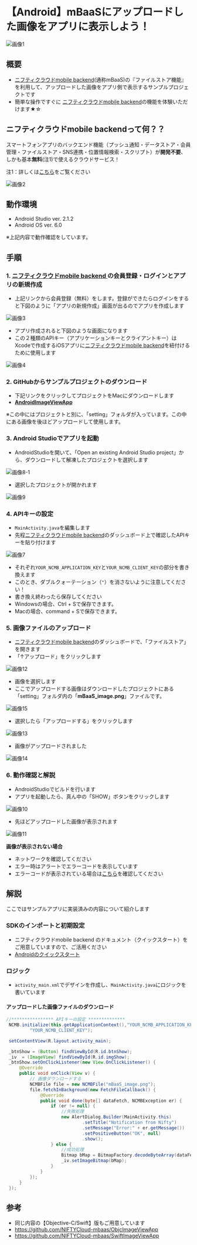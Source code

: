 # 【Android】mBaaSにアップロードした画像をアプリに表示しよう！
![画像1](/readme-img/001.png)

## 概要
* [ニフティクラウドmobile backend](http://mb.cloud.nifty.com/)(通称mBaaS)の『ファイルストア機能』を利用して、アップロードした画像をアプリ側で表示するサンプルプロジェクトです
* 簡単な操作ですぐに [ニフティクラウドmobile backend](http://mb.cloud.nifty.com/)の機能を体験いただけます★☆

## ニフティクラウドmobile backendって何？？
スマートフォンアプリのバックエンド機能（プッシュ通知・データストア・会員管理・ファイルストア・SNS連携・位置情報検索・スクリプト）が**開発不要**、しかも基本**無料**(注1)で使えるクラウドサービス！

注1：詳しくは[こちら](http://mb.cloud.nifty.com/price.htm)をご覧ください

![画像2](/readme-img/002.png)

## 動作環境

* Android Studio ver. 2.1.2
* Android OS ver. 6.0

※上記内容で動作確認をしています。

## 手順
### 1. [ ニフティクラウドmobile backend ](http://mb.cloud.nifty.com/)の会員登録・ログインとアプリの新規作成
* 上記リンクから会員登録（無料）をします。登録ができたらログインをすると下図のように「アプリの新規作成」画面が出るのでアプリを作成します

![画像3](/readme-img/003.png)

* アプリ作成されると下図のような画面になります
* この２種類のAPIキー（アプリケーションキーとクライアントキー）はXcodeで作成するiOSアプリに[ニフティクラウドmobile backend](http://mb.cloud.nifty.com/)を紐付けるために使用します

![画像4](/readme-img/004.png)

### 2. GitHubからサンプルプロジェクトのダウンロード
* 下記リンクをクリックしてプロジェクトをMacにダウンロードします
 * __[AndroidImageViewApp](https://github.com/NIFTYCloud-mbaas/AndroidImageViewApp/archive/master.zip)__

 ※この中にはプロジェクトと別に、「setting」フォルダが入っています。この中にある画像を後ほどアップロードして使用します。


### 3. Android Studioでアプリを起動

* AndroidStudioを開いて、「Open an existing Android Studio project」から、ダウンロードして解凍したプロジェクトを選択します

![画像8-1](/readme-img/android_project_open.png)

* 選択したプロジェクトが開かれます

![画像9](/readme-img/009.png)

### 4. APIキーの設定
* `MainActivity.java`を編集します
* 先程[ニフティクラウドmobile backend](http://mb.cloud.nifty.com/)のダッシュボード上で確認したAPIキーを貼り付けます

![画像7](/readme-img/007.png)

* それぞれ`YOUR_NCMB_APPLICATION_KEY`と`YOUR_NCMB_CLIENT_KEY`の部分を書き換えます
 * このとき、ダブルクォーテーション（`"`）を消さないように注意してください！
* 書き換え終わったら保存してください
 * Windowsの場合、Ctrl + Sで保存できます。
 * Macの場合、command + Sで保存できます。


### 5. 画像ファイルのアップロード
* [ニフティクラウドmobile backend](http://mb.cloud.nifty.com/)のダッシュボードで、「ファイルストア」を開きます
* 「↑アップロード」をクリックします

![画像12](/readme-img/012.png)

* 画像を選択します
 * ここでアップロードする画像はダウンロードしたプロジェクトにある「setting」フォルダ内の「__mBaaS_image.png__」ファイルです。

![画像15](/readme-img/015.png)

* 選択したら「アップロードする」をクリックします

![画像13](/readme-img/013.png)

* 画像がアップロードされました

![画像14](/readme-img/014.png)

### 6. 動作確認と解説
* AndroidStudioでビルドを行います
* アプリを起動したら、真ん中の「SHOW」ボタンをクリックします

![画像10](/readme-img/010.png)

* 先ほどアップロードした画像が表示されます

![画像11](/readme-img/011.png)

__画像が表示されない場合__
* ネットワークを確認してください
* エラー時はアラートでエラーコードを表示しています
 * エラーコードが表示されている場合は[こちら](http://mb.cloud.nifty.com/doc/current/rest/common/error.html#REST%20API%E3%81%AE%E3%82%A8%E3%83%A9%E3%83%BC%E3%82%B3%E3%83%BC%E3%83%89%E3%81%AB%E3%81%A4%E3%81%84%E3%81%A6)を確認してください

## 解説
ここではサンプルアプリに実装済みの内容について紹介します

### SDKのインポートと初期設定
* ニフティクラウドmobile backend のドキュメント（クイックスタート）をご用意していますので、ご活用ください
 * [Androidのクイックスタート](http://mb.cloud.nifty.com/doc/current/introduction/quickstart_android.html#/Android/)

### ロジック
* `activity_main.xml`でデザインを作成し、`MainActivity.java`にロジックを書いています

#### アップロードした画像ファイルのダウンロード
```java
//**************** APIキーの設定 **************
 NCMB.initialize(this.getApplicationContext(),"YOUR_NCMB_APPLICATION_KEY",
         "YOUR_NCMB_CLIENT_KEY");

 setContentView(R.layout.activity_main);

 _btnShow = (Button) findViewById(R.id.btnShow);
 _iv  = (ImageView) findViewById(R.id.imgShow);
 _btnShow.setOnClickListener(new View.OnClickListener() {
     @Override
     public void onClick(View v) {
         // 画像ダウンロードする
         NCMBFile file = new NCMBFile("mBaaS_image.png");
         file.fetchInBackground(new FetchFileCallback() {
             @Override
             public void done(byte[] dataFetch, NCMBException er) {
                 if (er != null) {
                     //失敗処理
                     new AlertDialog.Builder(MainActivity.this)
                             .setTitle("Notification from Nifty")
                             .setMessage("Error:" + er.getMessage())
                             .setPositiveButton("OK", null)
                             .show();
                 } else {
                     //成功処理
                     Bitmap bMap = BitmapFactory.decodeByteArray(dataFetch, 0, dataFetch.length);
                     _iv.setImageBitmap(bMap);
                 }
             }
         });
     }
 });
```

## 参考
* 同じ内容の【Objective-C/Swift】版もご用意しています
 * https://github.com/NIFTYCloud-mbaas/ObjcImageViewApp
 *  https://github.com/NIFTYCloud-mbaas/SwiftImageViewApp

